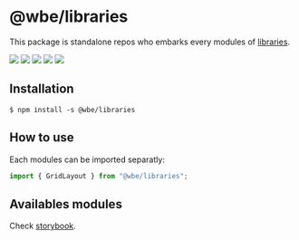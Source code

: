 # @wbe/libraries

This package is standalone repos who embarks every modules of [libraries](https://github.com/willybrauner/libraries).

![](https://img.shields.io/npm/v/@wbe/libraries/latest.svg)
![](https://img.shields.io/bundlephobia/minzip/@wbe/libraries.svg)
![](https://img.shields.io/david/willybrauner/libraries.svg?path=packages%libraries)
![](https://img.shields.io/npm/dt/@wbe/libraries.svg)
![](https://img.shields.io/npm/l/@wbe/libraries.svg)

## Installation

```shell script
$ npm install -s @wbe/libraries
```

## How to use

Each modules can be imported separatly:

```jsx
import { GridLayout } from "@wbe/libraries";
```

## Availables modules

Check [storybook](https://github.com/willybrauner/libraries/storybook/).
